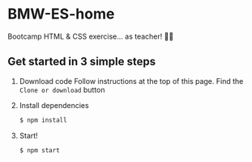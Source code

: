 # BMW-ES-home
Bootcamp HTML &amp; CSS exercise... as teacher! 👨‍🏫

## Get started in 3 simple steps

1. Download code
   Follow instructions at the top of this page. Find the `Clone or download` button

1. Install dependencies
   ```bash
   $ npm install
   ```

1. Start!
   ```bash
   $ npm start
   ```



